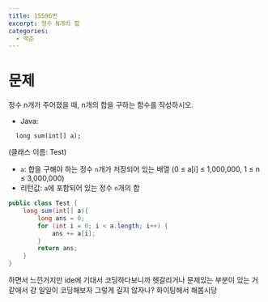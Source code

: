 ```yaml
---
title: 15596번
excerpt: 정수 N개의 합
categories:
  - 백준
---
```


# 문제

정수 n개가 주어졌을 때, n개의 합을 구하는 함수를 작성하시오.

* Java:

```text
  long sum(int[] a);
```

\(클래스 이름: Test\)

* `a`: 합을 구해야 하는 정수 `n`개가 저장되어 있는 배열 \(0 ≤ a\[i\] ≤ 1,000,000, 1 ≤ n ≤ 3,000,000\)
* 리턴값: `a`에 포함되어 있는 정수 `n`개의 합

```java
public class Test {
    long sum(int[] a){
        long ans = 0;
        for (int i = 0; i < a.length; i++) {
            ans += a[i];
        }
        return ans;
    }
}
```

하면서 느낀거지만 ide에 기대서 코딩하다보니까 헷갈리거나 문제있는 부분이 있는 거 같애서 걍 일일이 코딩해보자 그렇게 길지 않자나? 화이팅해서 해봅시당

